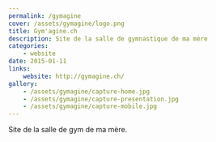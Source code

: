 ```yaml
---
permalink: /gymagine
cover: /assets/gymagine/logo.png
title: Gym'agine.ch
description: Site de la salle de gymnastique de ma mère
categories:
    - website
date: 2015-01-11
links:
    website: http://gymagine.ch/
gallery:
    - /assets/gymagine/capture-home.jpg
    - /assets/gymagine/capture-presentation.jpg
    - /assets/gymagine/capture-mobile.jpg
---
```


Site de la salle de gym de ma mère.
